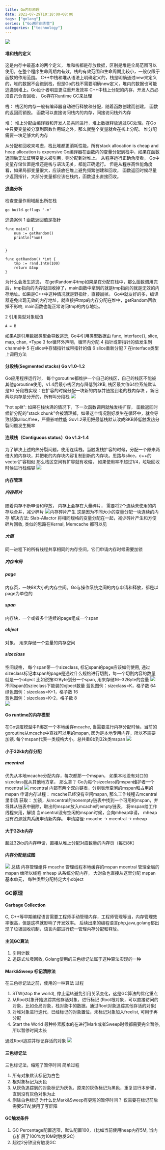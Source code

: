 ```yaml
---
title: Go内存原理
date: 2021-07-29T10:18:00+08:00
tags: ["golang"]
series: ["Go进阶训练营"]
categories: ["technology"]
---
```


![](https://z3.ax1x.com/2021/07/29/WHSuM6.jpg)

#### 堆和栈的定义
这是内存中最基本的两个定义， 堆和栈都是存放数据，区别是堆是全局范围可以使用，在整个程序生命周期内有效。栈的有效范围和生命周期比较小，一般仅限于函数的作用范围。
C++中栈和堆从语法上明确定义的，栈是明确通过new来定义的，堆的数据不会跑到栈，但是Go的栈不需要明确new定义，堆内的数据也可能逃逸到堆上。Go设计者明显更注重开发效率
C++中栈上分配的内存，开发人员必须自己负责回收， Go存在Runtime GC来处理

栈： 
栈区的内存一般有编译器自动进行释放和分配，随着函数创建而创建， 函数的返回而销毁。
函数可以直接访问栈内的内存，间接访问栈外内存

堆：
堆上分配由编译器和开发人员共同进行，堆上数据释放通过GC处理。在Go中只要变量被分享到函数作用域之外，那么就整个变量就会在栈上分配。
堆分配需要一块足够大的内存

从分配和回收来考虑，栈比堆都更消耗性能，所有stack allocation is cheap and heap allocation is expensive
Go编译器在函数内的变量分配到栈中，如果在函数返回后无法证明变量未被引用，则分配到对堆上。
从程序运行正确角度看， Go中变量存储位置是堆还是栈与语法无关，都能正确运行。
但是从程序高性能角度看，如果局部变量很大，应该放在堆上避免频繁创建和回收， 函数返回时候尽量少返回指针，大部分变量都应该在栈内，函数退出直接回收。

#### 逃逸分析
检查变量作用域超出所在栈
``` golang
go build-gcflags '-m'
```
逃逸案例
1 函数返回值是指针
``` golang 
func main() {
    num := getRandom()
    println(*num)
    
    
}

func getRandom() *int {
    tmp := rand.Intn(100)
    return &tmp
}
```
为什么会发生逃逸， 在getRandom中tmp如果是在分配在栈中，那么函数调用完后，tmp指向的内存就回收掉了，main函数中拿到的就是tmp指向的就是无效的内存地址。如果是C++中这种情况就是野指针，直接崩掉。
Go中就友好的多，编译器避免出现无效的内存地址，就直接把tmp的内存分配在堆中，getRandom回收掉不影响, main函数也能正常访问tmp的内存地址。

2 引用类型对象赋值
``` golang
A = B
```
如果A是引用数据类型会导致逃逸, Go中引用类型数据由 func, interface{}, slice, map, chan, *Type
3 for循环外声明，循环内分配
4 指针或带指针的值发生到channel中
5 在slice中存储指针或带指针的值
6 slice重新分配
7 在interface类型上调用方法

#### 分段栈(Segmented stacks) Go v1.0-1.2
Go应用程序运行时， 每个goroutine都维护一个自己的栈区，自己的栈区不能被其他goroutine使用，v1.4后最小栈区内存降低到2KB, 栈区最大值64位系统默认是1G
分段栈实现：在扩容的时候分配一块新的内存并链接到老的栈内存块 ，新旧两块内存是分开的，所有叫分段栈
![](https://z3.ax1x.com/2021/07/29/WqKvKf.png)

"hot split": 如果在栈快满的情况下，下一次函数调用就触发栈扩容， 函数返回时候新分配的"stack chunk"会被清理掉，如果这个情况刚好发生在循环中，就会导致频繁alloc/free，严重影响性能
Gov1.2采用把最低栈默认改成8KB降低触发热分裂问题发生概率

#### 连续栈（Contiguous status）Go v1.3-1.4
为了解决上述的热分裂问题，使用连续栈。当触发栈扩容的时候，分配一个原来两倍大的内存块，并把老的内存块内容复制到新的内存块。思路与slice，c++的vector扩容相似
那么栈区空间有扩容就有收缩， 如果使用率不超过1/4，垃圾回收时候进行栈缩容
![](https://z3.ax1x.com/2021/07/31/WjHL11.png)


#### 内存管理
##### 内存碎片
随着内存不断申请和释放， 内存上会存在大量碎片， 需要将2个连续未使用的内存块合并，减少碎片
![内存碎片产生](https://z3.ax1x.com/2021/08/02/f9jC79.png)
这是因为不同大小的变量分配一块连续的内存
解决方法: Slab-Allactor 将相同规格的变量分配在一起，减少碎片产生和方便碎片回收, 类似的思路在Kernal, Memcache 都可以见
##### 大锁
同一进程下的所有线程共享相同的内存空间，它们申请内存时候需要加锁
##### 内存布局
##### page
内存页，一块8K大小的内存空间。Go与操作系统之间的内存申请和释放，都是以page为单位的
##### span
内存块，一个或者多个连续的page组成一个span
##### object
对象， 用来存储一个变量的内存空间
##### sizeclass
空间规格， 每个span带一个sizeclass, 标记span的page应该如何使用, 通过sizeclass标记本span的page是通过什么规格进行切割，每一个切割内容的数量就是一个object
比如说按32Byte划分一个span, 用来存储16~32Byte的变量
![](https://z3.ax1x.com/2021/08/02/fCSuxP.png)
不同span的szieclass下能装的ojbect数量
蓝色图例：sizeclass=K，格子数 64    
绿色图例：sizeclass=K+1，格子数 16    
蓝色图例：sizeclass=K+2，格子数 8    
![](https://z3.ax1x.com/2021/08/02/fCSra4.jpg)

#### Go runtime的内存模型
在Go调度模型中P绑定一个本地缓存mcache, 当需要进行内存分配时候，当前的goroutine从mcache中查找可以用的mspan, 因为是本地专用内存，所以不需要加锁.
每个mspan代表一类规格大小，总共重8b到32k类mspan
![](https://z3.ax1x.com/2021/08/03/fCORXD.png)
#### 小于32kb内存分配
##### mcentral
优先从本地mcache分配内存，每次都那一个mspan， 如果本地没有对口的sizeclass就从其他地方拿， 那么拿？ Go为每个sizeclass的mspan维护者一个mcentral
![](https://z3.ax1x.com/2021/08/03/fCzExx.png)
mcentral 内部有两个双向链表，分别表示空闲的mspan和占用的mspan
申请内存过程： mcache已经没有空闲mspan, 那么工作线程去mcentral里申请 
获取： 加锁，从mcentral的nonempty链表中找到一个可用的mspan，并将其从链表中删除，取出的mspan放入mcache的empty链表， 将mspan给工作线程来用，解锁
当mcentral没有空闲的mspan时候，会向mheap申请， mheap没有资源就向系统申请新内存。
申请路径: mcache -> mcentral -> mheap

#### 大于32kb内存
超过32kb的内存申请，直接从堆上分配对应数量的内存页（每页8K）

#### 内存分配组成图
![](https://z3.ax1x.com/2021/08/05/fe3UaR.png)
总结
内存管理组件
mcache  管理线程本地缓存的mspan
mcentral 管理全局的mspan 给所以线程
mheap 从系统分配内存， 大对象也直接从这里分配 
mspan 基本单元， 每种类型分配特定大小object

### GC原理
#### Garbage Collection
C, C++等早期编程语言需要工程师手动管理内存，工程师管理等当，内存管理效率很高，但是这样就影响了开发效率。
后续出来的编程语言php,java,golang都出现了垃圾回收机制，语言内部进行统一管理内存分配和释放。

#### 主流GC算法
1. 引用计数
2. 追踪式垃圾回收, Golang使用的三色标记法属于这种算法实现的一种

#### Mark&Sweep 标记清除法
在三色标记法之前，使用的一种算法
过程
1. STW(stop the world), 停止运转避免引用关系变化，这是GC算法的优化重点
2. 从Root对象开始追踪其他存活对象，进行标记
(Root根对象，可以直接访问的对象，比如全局对象，栈对象中的数据。通过Root对象追踪其他存活的对象)
3. 对堆对象进行迭代，已经标记的对象置位，未标记对象加入freelist, 可用于再分配
4. Start the World
最种朴素版本的在进行Mark或者Sweep时候都需要完全暂停,所以暂停时间太长 

通过Root追踪并标记存活的对象
![](https://z3.ax1x.com/2021/08/06/fuc1v8.png)

#### 三色标记法
三色标记法，缩短了暂停时间
简单过程
1. 所有对象默认标记为白色
2. 根对象标记为灰色
3. 从灰色追踪到的对象标记为灰色，原来的灰色标记为黑色，重复进行本步骤，直到没有灰色对象为止
4. 删除白色标记
为什么比Mark&Sweep有更短的暂停时间？
仅需要在标记前后需要STW,使用了写屏障

#### GC触发条件
1. GC Percentage配置选项，默认配置100，（比如当前使用heap内存5M, 当内存扩展了100%为10M时触发GC）
2. 超过2分钟没有触发GC

